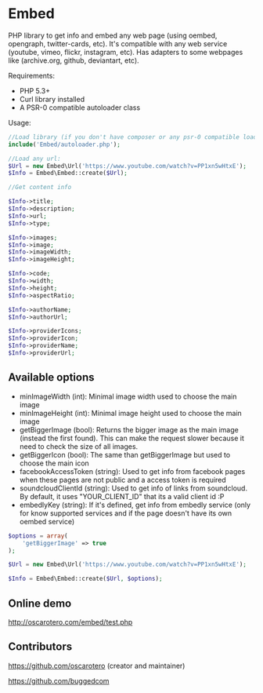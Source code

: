 Embed
=====

PHP library to get info and embed any web page (using oembed, opengraph, twitter-cards, etc). It's compatible with any web service (youtube, vimeo, flickr, instagram, etc).
Has adapters to some webpages like (archive.org, github, deviantart, etc).

Requirements:

* PHP 5.3+
* Curl library installed
* A PSR-0 compatible autoloader class

Usage:

```php
//Load library (if you don't have composer or any psr-0 compatible loader):
include('Embed/autoloader.php');

//Load any url:
$Url = new Embed\Url('https://www.youtube.com/watch?v=PP1xn5wHtxE');
$Info = Embed\Embed::create($Url);

//Get content info

$Info->title;
$Info->description;
$Info->url;
$Info->type;

$Info->images;
$Info->image;
$Info->imageWidth;
$Info->imageHeight;

$Info->code;
$Info->width;
$Info->height;
$Info->aspectRatio;

$Info->authorName;
$Info->authorUrl;

$Info->providerIcons;
$Info->providerIcon;
$Info->providerName;
$Info->providerUrl;
```

Available options
-----------------

* minImageWidth (int): Minimal image width used to choose the main image
* minImageHeight (int): Minimal image height used to choose the main image
* getBiggerImage (bool): Returns the bigger image as the main image (instead the first found). This can make the request slower because it need to check the size of all images.
* getBiggerIcon (bool): The same than getBiggerImage but used to choose the main icon
* facebookAccessToken (string): Used to get info from facebook pages when these pages are not public and a access token is required
* soundcloudClientId (string): Used to get info of links from soundcloud. By default, it uses "YOUR_CLIENT_ID" that its a valid client id :P
* embedlyKey (string): If it's defined, get info from embedly service (only for know supported services and if the page doesn't have its own oembed service)

```php
$options = array(
	'getBiggerImage' => true
);

$Url = new Embed\Url('https://www.youtube.com/watch?v=PP1xn5wHtxE');

$Info = Embed\Embed::create($Url, $options);
```


Online demo
-----------

http://oscarotero.com/embed/test.php

Contributors
------------
https://github.com/oscarotero (creator and maintainer)

https://github.com/buggedcom
